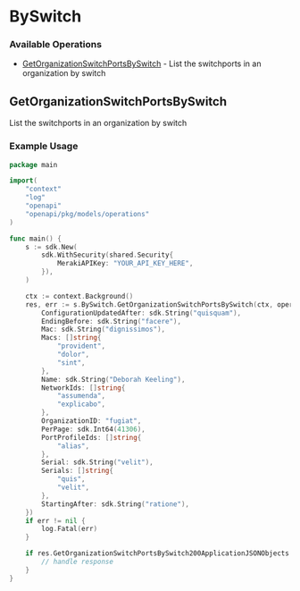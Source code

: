 # BySwitch

### Available Operations

* [GetOrganizationSwitchPortsBySwitch](#getorganizationswitchportsbyswitch) - List the switchports in an organization by switch

## GetOrganizationSwitchPortsBySwitch

List the switchports in an organization by switch

### Example Usage

```go
package main

import(
	"context"
	"log"
	"openapi"
	"openapi/pkg/models/operations"
)

func main() {
    s := sdk.New(
        sdk.WithSecurity(shared.Security{
            MerakiAPIKey: "YOUR_API_KEY_HERE",
        }),
    )

    ctx := context.Background()
    res, err := s.BySwitch.GetOrganizationSwitchPortsBySwitch(ctx, operations.GetOrganizationSwitchPortsBySwitchRequest{
        ConfigurationUpdatedAfter: sdk.String("quisquam"),
        EndingBefore: sdk.String("facere"),
        Mac: sdk.String("dignissimos"),
        Macs: []string{
            "provident",
            "dolor",
            "sint",
        },
        Name: sdk.String("Deborah Keeling"),
        NetworkIds: []string{
            "assumenda",
            "explicabo",
        },
        OrganizationID: "fugiat",
        PerPage: sdk.Int64(41306),
        PortProfileIds: []string{
            "alias",
        },
        Serial: sdk.String("velit"),
        Serials: []string{
            "quis",
            "velit",
        },
        StartingAfter: sdk.String("ratione"),
    })
    if err != nil {
        log.Fatal(err)
    }

    if res.GetOrganizationSwitchPortsBySwitch200ApplicationJSONObjects != nil {
        // handle response
    }
}
```
